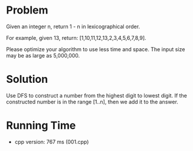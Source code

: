 # Problem

Given an integer n, return 1 - n in lexicographical order.

For example, given 13, return: [1,10,11,12,13,2,3,4,5,6,7,8,9].

Please optimize your algorithm to use less time and space. The input size may be as large as 5,000,000.

# Solution

Use DFS to construct a number from the highest digit to lowest digit. If the constructed number is in the range [1..n], then we add it to the answer.

# Running Time

- cpp version: 767 ms (001.cpp)